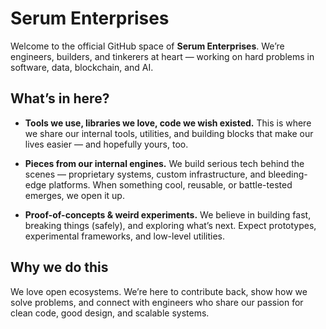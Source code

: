 # Serum Enterprises

Welcome to the official GitHub space of **Serum Enterprises**.
We’re engineers, builders, and tinkerers at heart — working on hard problems in software, data, blockchain, and AI.

## What’s in here?

* **Tools we use, libraries we love, code we wish existed.**
  This is where we share our internal tools, utilities, and building blocks that make our lives easier — and hopefully yours, too.

* **Pieces from our internal engines.**
  We build serious tech behind the scenes — proprietary systems, custom infrastructure, and bleeding-edge platforms. When something cool, reusable, or battle-tested emerges, we open it up.

* **Proof-of-concepts & weird experiments.**
  We believe in building fast, breaking things (safely), and exploring what’s next. Expect prototypes, experimental frameworks, and low-level utilities.

## Why we do this

We love open ecosystems. We’re here to contribute back, show how we solve problems, and connect with engineers who share our passion for clean code, good design, and scalable systems.
